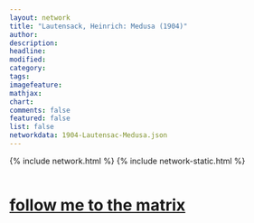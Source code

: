 ```yaml
---
layout: network
title: "Lautensack, Heinrich: Medusa (1904)"
author:
description:
headline:
modified:
category:
tags: 
imagefeature: 
mathjax: 
chart: 
comments: false
featured: false
list: false
networkdata: 1904-Lautensac-Medusa.json
---
```

{% include network.html %}
{% include network-static.html %}
<div class="row">
  <div class="small-5 small-centered columns"><a href="/matrix263"><h1>follow me to the matrix</h1></a>
</div>
</div>
